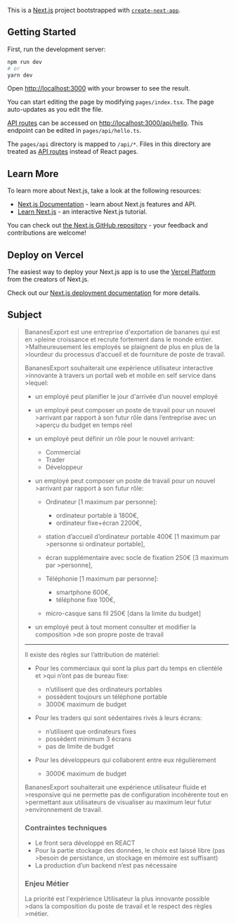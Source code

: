 This is a [Next.js](https://nextjs.org/) project bootstrapped with [`create-next-app`](https://github.com/vercel/next.js/tree/canary/packages/create-next-app).

## Getting Started

First, run the development server:

```bash
npm run dev
# or
yarn dev
```

Open [http://localhost:3000](http://localhost:3000) with your browser to see the result.

You can start editing the page by modifying `pages/index.tsx`. The page auto-updates as you edit the file.

[API routes](https://nextjs.org/docs/api-routes/introduction) can be accessed on [http://localhost:3000/api/hello](http://localhost:3000/api/hello). This endpoint can be edited in `pages/api/hello.ts`.

The `pages/api` directory is mapped to `/api/*`. Files in this directory are treated as [API routes](https://nextjs.org/docs/api-routes/introduction) instead of React pages.

## Learn More

To learn more about Next.js, take a look at the following resources:

- [Next.js Documentation](https://nextjs.org/docs) - learn about Next.js features and API.
- [Learn Next.js](https://nextjs.org/learn) - an interactive Next.js tutorial.

You can check out [the Next.js GitHub repository](https://github.com/vercel/next.js/) - your feedback and contributions are welcome!

## Deploy on Vercel

The easiest way to deploy your Next.js app is to use the [Vercel Platform](https://vercel.com/new?utm_medium=default-template&filter=next.js&utm_source=create-next-app&utm_campaign=create-next-app-readme) from the creators of Next.js.

Check out our [Next.js deployment documentation](https://nextjs.org/docs/deployment) for more details.


## Subject

>BananesExport est une entreprise d'exportation de bananes qui est en >pleine croissance et recrute fortement dans le monde entier. >Malheureusement les employés se plaignent de plus en plus de la >lourdeur du processus d’accueil et de fourniture de poste de travail.
>
>BananesExport souhaiterait une expérience utilisateur interactive >innovante à travers un portail web et mobile en self service dans >lequel: 
>
>- un employé peut planifier le jour d'arrivée d’un nouvel employé 
>- un employé peut composer un poste de travail pour un nouvel >arrivant par rapport à son futur rôle dans l’entreprise avec un >aperçu du budget en temps réel 
>- un employé peut définir un rôle pour le nouvel arrivant: 
>    - Commercial 
>    - Trader 
>    - Développeur 
>
>- un employé peut composer un poste de travail pour un nouvel >arrivant par rapport à son futur rôle:  
>    - Ordinateur [1 maximum par personne]: 
>        - ordinateur portable à 1800€, 
>        - ordinateur fixe+écran  2200€, 
>
>    - station d’accueil d’ordinateur portable 400€ [1 maximum par >personne si ordinateur portable], 
>    - écran supplémentaire avec socle de fixation 250€ [3 maximum par >personne], 
>    - Téléphonie [1 maximum par personne]: 
>        - smartphone 600€, 
>        - téléphone fixe 100€, 
>
>    - micro-casque sans fil 250€ [dans la limite du budget] 
>
>- un employé peut à tout moment consulter et modifier la composition >de son propre poste de travail 
>
>* * *
>
>Il existe des règles sur l’attribution de matériel:
>
>- Pour les commerciaux qui sont la plus part du temps en clientèle et >qui n’ont pas de bureau fixe: 
>    - n’utilisent que des ordinateurs portables 
>    - possèdent toujours un téléphone portable 
>    - 3000€ maximum de budget 
>
>- Pour les traders qui sont sédentaires rivés à leurs écrans: 
>    - n’utilisent que ordinateurs fixes 
>    - possèdent minimum 3 écrans 
>    - pas de limite de budget 
>
>- Pour les développeurs qui collaborent entre eux régulièrement 
>    - 3000€ maximum de budget 
>
>BananesExport souhaiterait une expérience utilisateur fluide et >responsive qui ne permette pas de configuration incohérente tout en >permettant aux utilisateurs de visualiser au maximum leur futur >environnement de travail.
>
>### Contraintes techniques
>
>- Le front sera développé en REACT 
>- Pour la partie stockage des données, le choix est laissé libre (pas >besoin de persistance, un stockage en mémoire est suffisant) 
>- La production d’un backend n’est pas nécessaire
>
>### Enjeu Métier
>
>La priorité est l'expérience Utilisateur la plus innovante possible >dans la composition du poste de travail et le respect des règles >métier.
>
>